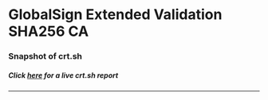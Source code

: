 # GlobalSign Extended Validation SHA256 CA
### Snapshot of crt.sh
##### Click [here](https://crt.sh/?q=97D0B19E6A8865E0155CA2F59D48EE2858D2D25192D58597017F8BD82B29F5D9) for a live crt.sh report

---
